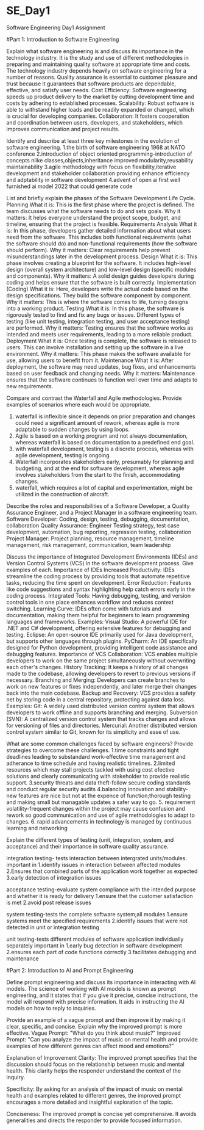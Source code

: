 # SE_Day1
Software Engineering Day1 Assignment

#Part 1: Introduction to Software Engineering

Explain what software engineering is and discuss its importance in the technology industry.
It is the study and use of different methodologies in preparing and maintaining quality software at appropriate time and costs.
The technology industry depends heavily on software engineering for a number of reasons.
Quality assurance is essential to customer pleasure and trust because it guarantees that software products are dependable, effective, and satisfy user needs.
Cost Efficiency: Software engineering speeds up product delivery to the market by cutting development time and costs by adhering to established processes.
Scalability: Robust software is able to withstand higher loads and be readily expanded or changed, which is crucial for developing companies.
Collaboration: It fosters cooperation and coordination between users, developers, and stakeholders, which improves communication and project results.

Identify and describe at least three key milestones in the evolution of software engineering.
1.the birth of software engineering 1968 at NATO conference
2.introduction of object oriented programming-introduction of concepts nlike classes,objects,inheritance improved modularity,reusability maintainability
3.agile methodology with focus on flexibility,iterative development and stakeholder collaboration providing enhance efficiency and adptability in software development
4.advent of open ai first well furnished ai model 2022 that could generate code

List and briefly explain the phases of the Software Development Life Cycle.
Planning
What it is: This is the first phase where the project is defined. The team discusses what the software needs to do and sets goals.
Why it matters: It helps everyone understand the project scope, budget, and timeline, ensuring that the project is feasible.
Requirements Analysis
What it is: In this phase, developers gather detailed information about what users need from the software. This includes both functional requirements (what the software should do) and non-functional requirements (how the software should perform).
Why it matters: Clear requirements help prevent misunderstandings later in the development process.
Design
What it is: This phase involves creating a blueprint for the software. It includes high-level design (overall system architecture) and low-level design (specific modules and components).
Why it matters: A solid design guides developers during coding and helps ensure that the software is built correctly.
Implementation (Coding)
What it is: Here, developers write the actual code based on the design specifications. They build the software component by component.
Why it matters: This is where the software comes to life, turning designs into a working product.
Testing
What it is: In this phase, the software is rigorously tested to find and fix any bugs or issues. Different types of testing (like unit testing, integration testing, and user acceptance testing) are performed.
Why it matters: Testing ensures that the software works as intended and meets user requirements, leading to a more reliable product.
Deployment
What it is: Once testing is complete, the software is released to users. This can involve installation and setting up the software in a live environment.
Why it matters: This phase makes the software available for use, allowing users to benefit from it.
Maintenance
What it is: After deployment, the software may need updates, bug fixes, and enhancements based on user feedback and changing needs.
Why it matters: Maintenance ensures that the software continues to function well over time and adapts to new requirements.

Compare and contrast the Waterfall and Agile methodologies. Provide examples of scenarios where each would be appropriate.
1. waterfall is inflexible since it depends on prior preparation and changes could need a significant amount of rework, whereas agile is more adaptable to sudden changes by using loops.
2. Agile is based on a working program and not always documentation, whereas waterfall is based on documentation to a predefined end goal.
3. with waterfall development, testing is a discrete process, whereas with agile development, testing is ongoing.
4. Waterfall incorporates stakeholders early, presumably for planning and budgeting, and at the end for software development, whereas agile involves stakeholders from the start to the finish, accommodating changes.
5. waterfall, which requires a lot of capital and experimentation, might be utilized in the construction of aircraft.

Describe the roles and responsibilities of a Software Developer, a Quality Assurance Engineer, and a Project Manager in a software engineering team.
Software Developer:	Coding, design, testing, debugging, documentation, collaboration
Quality Assurance: Engineer	Testing strategy, test case development, automation, bug reporting, regression testing, collaboration
Project Manager:	Project planning, resource management, timeline management, risk management, communication, team leadership

Discuss the importance of Integrated Development Environments (IDEs) and Version Control Systems (VCS) in the software development process. Give examples of each.
Importance of IDEs
Increased Productivity: IDEs streamline the coding process by providing tools that automate repetitive tasks, reducing the time spent on development.
Error Reduction: Features like code suggestions and syntax highlighting help catch errors early in the coding process.
Integrated Tools: Having debugging, testing, and version control tools in one place enhances workflow and reduces context switching.
Learning Curve: IDEs often come with tutorials and documentation, making them helpful for beginners to learn programming languages and frameworks.
Examples:
Visual Studio: A powerful IDE for .NET and C# development, offering extensive features for debugging and testing.
Eclipse: An open-source IDE primarily used for Java development, but supports other languages through plugins.
PyCharm: An IDE specifically designed for Python development, providing intelligent code assistance and debugging features.
Importance of VCS
Collaboration: VCS enables multiple developers to work on the same project simultaneously without overwriting each other's changes.
History Tracking: It keeps a history of all changes made to the codebase, allowing developers to revert to previous versions if necessary.
Branching and Merging: Developers can create branches to work on new features or fixes independently, and later merge their changes back into the main codebase.
Backup and Recovery: VCS provides a safety net by storing code in a central repository, protecting against data loss.
Examples:
Git: A widely used distributed version control system that allows developers to work offline and supports branching and merging.
Subversion (SVN): A centralized version control system that tracks changes and allows for versioning of files and directories.
Mercurial: Another distributed version control system similar to Git, known for its simplicity and ease of use.

What are some common challenges faced by software engineers? Provide strategies to overcome these challenges.
1.time constraints and tight deadlines leading to substandard work-effective time management and adherance to time schedule and having realistic timelines.
2.limited resources which may stall projects tackled with using cost efective solutions and clearly communicating with stakeholder to provide realistic support.
3.security threats and data theft-follow secure coding standards and conduct regular security audits
4.balancing innovation and stability-new features are nice but not at the expence of function;thorough testing and making small but managable updates a safer way to go.
5. requirement volatility-frequent changes within the project may cause confusion and rework so good communication and use of agile methodologies to adapt to changes.
6. rapid advancements in technology is managed by continuous learning and networking

Explain the different types of testing (unit, integration, system, and acceptance) and their importance in software quality assurance.

integration testing- tests interaction between intergrated units/modules.
important in 1.identify issues in interaction between affected modules
             2.Ensures that combined parts of the application work together as expected
             3.early detection of integration issues

acceptance testing-evaluate system compliance with the intended purpose and whether it is ready for delivery
                  1.ensure thet the customer satisfaction is met
                  2.avoid post release issues             

system testing-tests the complete software system;all modules
             1.ensure systems meet the specified requirements
             2.identify issues that were not detected in unit or integration testing

unit testing-tests different modules of software application individually separately
important in 1.early bug detection in software development
             2.ensures each part of code functions correctly
             3.facilitates debugging and maintenance 
             
#Part 2: Introduction to AI and Prompt Engineering

Define prompt engineering and discuss its importance in interacting with AI models.
The science of working with AI models is known as prompt engineering, and it states that if you give it precise, concise instructions, the model will respond with precise information.
It aids in instructing the AI models on how to reply to inquiries.

Provide an example of a vague prompt and then improve it by making it clear, specific, and concise. Explain why the improved prompt is more effective.
Vague Prompt: "What do you think about music?"
Improved Prompt: "Can you analyze the impact of music on mental health and provide examples of how different genres can affect mood and emotions?"

Explanation of Improvement
Clarity: The improved prompt specifies that the discussion should focus on the relationship between music and mental health. This clarity helps the responder understand the context of the inquiry.

Specificity: By asking for an analysis of the impact of music on mental health and examples related to different genres, the improved prompt encourages a more detailed and insightful exploration of the topic.

Conciseness: The improved prompt is concise yet comprehensive. It avoids generalities and directs the responder to provide focused information.
